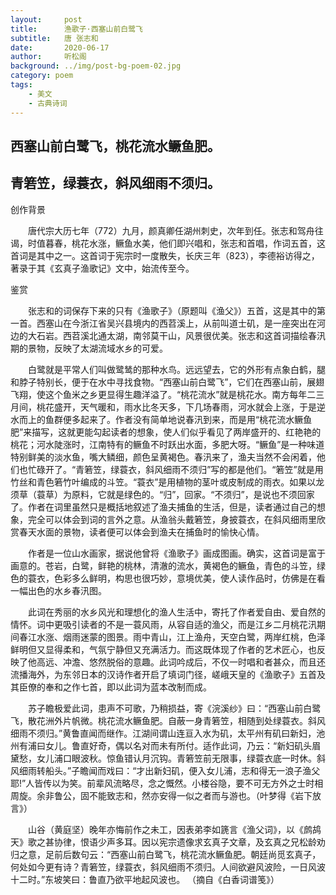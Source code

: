 ```yaml
---
layout:     post
title:      渔歌子·西塞山前白鹭飞
subtitle:   唐 张志和
date:       2020-06-17
author:     听松阁
background: ../img/post-bg-poem-02.jpg
category: poem
tags:
    - 美文
    - 古典诗词
---
```


## 西塞山前白鹭飞，桃花流水鳜鱼肥。
## 青箬笠，绿蓑衣，斜风细雨不须归。



创作背景

　　唐代宗大历七年（772）九月，颜真卿任湖州刺史，次年到任。张志和驾舟往谒，时值暮春，桃花水涨，鳜鱼水美，他们即兴唱和，张志和首唱，作词五首，这首词是其中之一。这首词于宪宗时一度散失，长庆三年（823），李德裕访得之，著录于其《玄真子渔歌记》文中，始流传至今。



鉴赏

　　张志和的词保存下来的只有《渔歌子》（原题叫《渔父》）五首，这是其中的第一首。西塞山在今浙江省吴兴县境内的西苕溪上，从前叫道士矶，是一座突出在河边的大石岩。西苕溪北通太湖，南邻莫干山，风景很优美。张志和这首词描绘春汛期的景物，反映了太湖流域水乡的可爱。

　　白鹭就是平常人们叫做鹭鸶的那种水鸟。远远望去，它的外形有点象白鹤，腿和脖子特别长，便于在水中寻找食物。“西塞山前白鹭飞”，它们在西塞山前，展翅飞翔，使这个鱼米之乡更显得生趣洋溢了。“桃花流水”就是桃花水。南方每年二三月间，桃花盛开，天气暖和，雨水比冬天多，下几场春雨，河水就会上涨，于是逆水而上的鱼群便多起来了。作者没有简单地说春汛到来，而是用“桃花流水鳜鱼肥”来描写，这就更能勾起读者的想象，使人们似乎看见了两岸盛开的、红艳艳的桃花；河水陡涨时，江南特有的鳜鱼不时跃出水面，多肥大呀。“鳜鱼”是一种味道特别鲜美的淡水鱼，嘴大鳞细，颜色呈黄褐色。春汛来了，渔夫当然不会闲着，他们也忙碌开了。“青箬笠，绿蓑衣，斜风细雨不须归”写的都是他们。“箬笠”就是用竹丝和青色箬竹叶编成的斗笠。“蓑衣”是用植物的茎叶或皮制成的雨衣。如果以龙须草（蓑草）为原料，它就是绿色的。“归”，回家。“不须归”，是说也不须回家了。作者在词里虽然只是概括地叙述了渔夫捕鱼的生活，但是，读者通过自己的想象，完全可以体会到词的言外之意。从渔翁头戴箬笠，身披蓑衣，在斜风细雨里欣赏春天水面的景物，读者便可以体会到渔夫在捕鱼时的愉快心情。

　　作者是一位山水画家，据说他曾将《渔歌子》画成图画。确实，这首词是富于画意的。苍岩，白鹭，鲜艳的桃林，清澈的流水，黄褐色的鳜鱼，青色的斗笠，绿色的蓑衣，色彩多么鲜明，构思也很巧妙，意境优美，使人读作品时，仿佛是在看一幅出色的水乡春汛图。

　　此词在秀丽的水乡风光和理想化的渔人生活中，寄托了作者爱自由、爱自然的情怀。词中更吸引读者的不是一蓑风雨，从容自适的渔父，而是江乡二月桃花汛期间春江水涨、烟雨迷蒙的图景。雨中青山，江上渔舟，天空白鹭，两岸红桃，色泽鲜明但又显得柔和，气氛宁静但又充满活力。而这既体现了作者的艺术匠心，也反映了他高远、冲澹、悠然脱俗的意趣。此词吟成后，不仅一时唱和者甚众，而且还流播海外，为东邻日本的汉诗作者开启了填词门径，嵯峨天皇的《渔歌子》五首及其臣僚的奉和之作七首，即以此词为蓝本改制而成。

　　苏子瞻极爱此词，患声不可歌，乃稍损益，寄《浣溪纱》曰：“西塞山前白鹭飞，散花洲外片帆微。桃花流水鳜鱼肥。自蔽一身青箬笠，相随到处绿蓑衣。斜风细雨不须归。”黄鲁直闻而继作。江湖间谓山连亘入水为矶，太平州有矶曰新妇，池州有浦曰女儿。鲁直好奇，偶以名对而未有所付。适作此词，乃云：“新妇矶头眉黛愁，女儿浦口眼波秋。惊鱼错认月沉钩。青箬笠前无限事，绿蓑衣底一时休。斜风细雨转船头。”子瞻闻而戏曰：“才出新妇矶，便入女儿浦，志和得无一浪子渔父耶!”人皆传以为笑。前辈风流略尽，念之慨然。小楼谷隐，要不可无方外之士时相周旋。余非鲁公，固不能致志和，然亦安得一似之者而与游也。（叶梦得《岩下放言》）

　　山谷（黄庭坚）晚年亦悔前作之未工，因表弟李如篪言《渔父词》，以《鹧鸪天》歌之甚协律，恨语少声多耳。因以宪宗遗像求玄真子文章，及玄真之兄松龄劝归之意，足前后数句云：“西塞山前白鹭飞，桃花流水鳜鱼肥。朝廷尚觅玄真子，何处如今更有诗？青箬笠，绿蓑衣，斜风细雨不须归。人间欲避风波险，一日风波十二时。”东坡笑曰：鲁直乃欲平地起风波也。 （摘自《白香词谱笺》）
